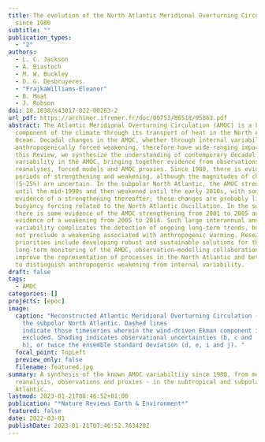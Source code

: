 ```yaml
---
title: The evolution of the North Atlantic Meridional Overturning Circulation
  since 1980
subtitle: ""
publication_types:
  - "2"
authors:
  - L. C. Jackson
  - A. Biastoch
  - M. W. Buckley
  - D. G. Desbruyeres
  - "FrajkaWilliams-Eleanor"
  - B. Moat
  - J. Robson
doi: 10.1038/s43017-022-00263-2
url_pdf: https://archimer.ifremer.fr/doc/00753/86518/95863.pdf
abstract: The Atlantic Meridional Overturning Circulation (AMOC) is a key
  component of the climate through its transport of heat in the North Atlantic
  Ocean. Decadal changes in the AMOC, whether through internal variability or
  anthropogenically forced weakening, therefore have wide-ranging impacts. In
  this Review, we synthesize the understanding of contemporary decadal
  variability in the AMOC, bringing together evidence from observations, ocean
  reanalyses, forced models and AMOC proxies. Since 1980, there is evidence for
  periods of strengthening and weakening, although the magnitudes of change
  (5–25%) are uncertain. In the subpolar North Atlantic, the AMOC strengthened
  until the mid-1990s and then weakened until the early 2010s, with some
  evidence of a strengthening thereafter; these changes are probably linked to
  buoyancy forcing related to the North Atlantic Oscillation. In the subtropics,
  there is some evidence of the AMOC strengthening from 2001 to 2005 and strong
  evidence of a weakening from 2005 to 2014. Such large interannual and decadal
  variability complicates the detection of ongoing long-term trends, but does
  not preclude a weakening associated with anthropogenic warming. Research
  priorities include developing robust and sustainable solutions for the
  long-term monitoring of the AMOC, observation–modelling collaborations to
  improve the representation of processes in the North Atlantic and better ways
  to distinguish anthropogenic weakening from internal variability.
draft: false
tags:
  - AMOC
categories: []
projects: [epoc]
image:
  caption: "Reconstructed Atlantic Meridional Overturning Circulation (AMOC) in
    the subpolar North Atlantic. Dashed lines
    indicate those timeseries wherein the wind-driven Ekman component is
    excluded. Shading indicates observational uncertainties (b, c and
    h), or twice the ensemble standard deviation (d, e, i and j). "
  focal_point: TopLeft
  preview_only: false
  filename: featured.jpg
summary: A synthesis of the known AMOC variabiltiiy since 1980, from models,
  reanalysis, observations and proxies - in the subtropical and subpolar North
  Atlantic.
lastmod: 2023-01-21T08:46:52+01:00
publication: "*Nature Reviews Earth & Environment*"
featured: false
date: 2022-03-01
publishDate: 2023-01-21T07:46:52.763420Z
---
```

